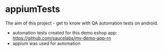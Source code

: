 # appiumTests
The aim of this project - get to know with QA automation tests on android. 
- automation tests created for this demo eshop app: https://github.com/saucelabs/my-demo-app-rn
- appium was used for automation
